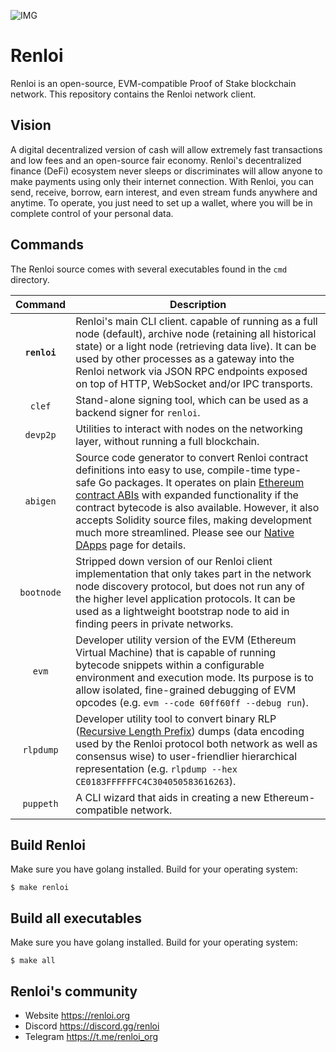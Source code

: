 ![IMG](https://user-images.githubusercontent.com/96906027/147944368-66d18a6e-81cc-4c05-b26b-5c1872c60a16.png)
# Renloi
Renloi is an open-source, EVM-compatible Proof of Stake blockchain network.
This repository contains the Renloi network client.
## Vision
A digital decentralized version of cash will allow extremely fast transactions and low fees and an open-source fair economy. Renloi's decentralized finance (DeFi) ecosystem never sleeps or discriminates will allow anyone to make payments using only their internet connection. With Renloi, you can send, receive, borrow, earn interest, and even stream funds anywhere and anytime. To operate, you just need to set up a wallet, where you will be in complete control of your personal data.

## Commands

The Renloi source comes with several executables found in the `cmd` directory.

|    Command    | Description                                                                                                                                                                                                                                                                                                                                                                                                                                                                                                                                          |
| :-----------: | ---------------------------------------------------------------------------------------------------------------------------------------------------------------------------------------------------------------------------------------------------------------------------------------------------------------------------------------------------------------------------------------------------------------------------------------------------------------------------------------------------------------------------------------------------- |
|  **`renloi`**   | Renloi's main CLI client. capable of running as a full node (default), archive node (retaining all historical state) or a light node (retrieving data live). It can be used by other processes as a gateway into the Renloi network via JSON RPC endpoints exposed on top of HTTP, WebSocket and/or IPC transports. 
|   `clef`    | Stand-alone signing tool, which can be used as a backend signer for `renloi`.  |
|   `devp2p`    | Utilities to interact with nodes on the networking layer, without running a full blockchain. |
|   `abigen`    | Source code generator to convert Renloi contract definitions into easy to use, compile-time type-safe Go packages. It operates on plain [Ethereum contract ABIs](https://docs.soliditylang.org/en/develop/abi-spec.html) with expanded functionality if the contract bytecode is also available. However, it also accepts Solidity source files, making development much more streamlined. Please see our [Native DApps](https://geth.ethereum.org/docs/dapp/native-bindings) page for details. |
|  `bootnode`   | Stripped down version of our Renloi client implementation that only takes part in the network node discovery protocol, but does not run any of the higher level application protocols. It can be used as a lightweight bootstrap node to aid in finding peers in private networks.                                                                                                                                                                                                                                                                 |
|     `evm`     | Developer utility version of the EVM (Ethereum Virtual Machine) that is capable of running bytecode snippets within a configurable environment and execution mode. Its purpose is to allow isolated, fine-grained debugging of EVM opcodes (e.g. `evm --code 60ff60ff --debug run`).                                                                                                                                                                                                                                                                     |
|   `rlpdump`   | Developer utility tool to convert binary RLP ([Recursive Length Prefix](https://eth.wiki/en/fundamentals/rlp)) dumps (data encoding used by the Renloi protocol both network as well as consensus wise) to user-friendlier hierarchical representation (e.g. `rlpdump --hex CE0183FFFFFFC4C304050583616263`).                                                                                                                                                                                                                                 |
|   `puppeth`   | A CLI wizard that aids in creating a new Ethereum-compatible network.     

## Build Renloi
Make sure you have golang installed.
Build for your operating system:

`$ make renloi`

## Build all executables
Make sure you have golang installed.
Build for your operating system:

`$ make all`

## Renloi's community
* Website https://renloi.org
* Discord https://discord.gg/renloi
* Telegram https://t.me/renloi_org



